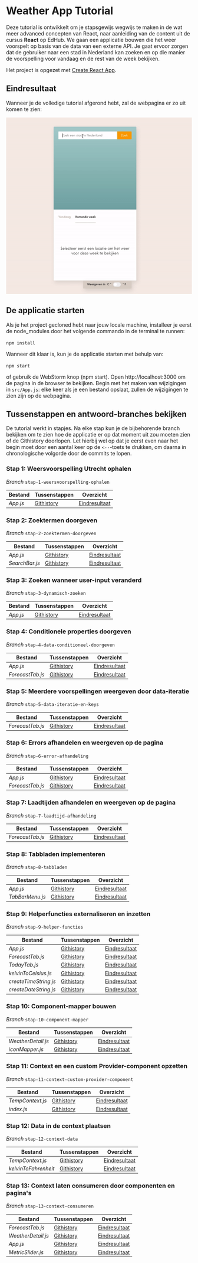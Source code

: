# Weather App Tutorial

Deze tutorial is ontwikkelt om je stapsgewijs wegwijs te maken in de wat meer advanced concepten van React, naar
aanleiding van de content uit de cursus **React** op EdHub. We gaan een applicatie bouwen die het weer voorspelt op
basis van de data van een externe API. Je gaat ervoor zorgen dat de gebruiker naar een stad in Nederland kan zoeken en op die
manier de voorspelling voor vandaag en de rest van de week bekijken.

Het project is opgezet met [Create React App](https://github.com/facebook/create-react-app).

## Eindresultaat

Wanneer je de volledige tutorial afgerond hebt, zal de webpagina er zo uit komen te zien:

![Eindresultaat](src/assets/screenshot.gif)

## De applicatie starten

Als je het project gecloned hebt naar jouw locale machine, installeer je eerst de node_modules door het volgende
commando in de terminal te runnen:

`npm install`

Wanneer dit klaar is, kun je de applicatie starten met behulp van:

`npm start`

of gebruik de WebStorm knop (npm start). Open http://localhost:3000 om de pagina in de browser te bekijken. Begin met
het maken van wijzigingen in `src/App.js`: elke keer als je een bestand opslaat, zullen de wijzigingen te zien zijn op
de webpagina.

## Tussenstappen en antwoord-branches bekijken

De tutorial werkt in stapjes. Na elke stap kun je de bijbehorende branch bekijken om te zien hoe de applicatie er op dat
moment uit zou moeten zien of de Githistory doorlopen. Let hierbij wel op dat je eerst even naar het begin moet door een
aantal keer op de  `<--`-toets te drukken, om daarna in chronologische volgorde door de commits te lopen.

### Stap 1: Weersvoorspelling Utrecht ophalen

*Branch* `stap-1-weersvoorspelling-ophalen`

| Bestand  | Tussenstappen                                                | Overzicht                                                    |
| -------- | ------------------------------------------------------------ | ------------------------------------------------------------ |
| *App.js* | [Githistory](https://github.githistory.xyz/hogeschoolnovi/frontend-react-weatherapp-tutorial/blob/stap-1-weersvoorspelling-ophalen/src/App.js) | [Eindresultaat](https://github.com/hogeschoolnovi/frontend-react-weatherapp-tutorial/blob/stap-1-weersvoorspelling-ophalen/src/App.js) |

### Stap 2: Zoektermen doorgeven

*Branch* `stap-2-zoektermen-doorgeven`

| Bestand        | Tussenstappen                                                | Overzicht                                                    |
| -------------- | ------------------------------------------------------------ | ------------------------------------------------------------ |
| *App.js*       | [Githistory](https://github.githistory.xyz/hogeschoolnovi/frontend-react-weatherapp-tutorial/blob/stap-1-weersvoorspelling-ophalen/src/App.js) | [Eindresultaat](https://github.com/hogeschoolnovi/frontend-react-weatherapp-tutorial/blob/stap-2-zoektermen-doorgeven/src/App.js) |
| *SearchBar.js* | [Githistory](https://github.githistory.xyz/hogeschoolnovi/frontend-react-weatherapp-tutorial/blob/stap-2-zoektermen-doorgeven/src/components/searchBar/SearchBar.js) | [Eindresultaat](https://github.com/hogeschoolnovi/frontend-react-weatherapp-tutorial/blob/stap-2-zoektermen-doorgeven/src/components/searchBar/SearchBar.js) |

### Stap 3: Zoeken wanneer user-input veranderd

*Branch* `stap-3-dynamisch-zoeken`

| Bestand  | Tussenstappen                                                | Overzicht                                                    |
| -------- | ------------------------------------------------------------ | ------------------------------------------------------------ |
| *App.js* | [Githistory](https://github.githistory.xyz/hogeschoolnovi/frontend-react-weatherapp-tutorial/blob/stap-3-dynamisch-zoeken/src/App.js) | [Eindresultaat](https://github.com/hogeschoolnovi/frontend-react-weatherapp-tutorial/blob/stap-3-dynamisch-zoeken/src/App.js) |

### Stap 4: Conditionele properties doorgeven

*Branch* `stap-4-data-conditioneel-doorgeven`

| Bestand          | Tussenstappen                                                | Overzicht                                                    |
| ---------------- | ------------------------------------------------------------ | ------------------------------------------------------------ |
| *App.js*         | [Githistory](https://github.githistory.xyz/hogeschoolnovi/frontend-react-weatherapp-tutorial/blob/stap-4-data-conditioneel-doorgeven/src/App.js) | [Eindresultaat](https://github.com/hogeschoolnovi/frontend-react-weatherapp-tutorial/blob/stap-4-data-conditioneel-doorgeven/src/App.js) |
| *ForecastTab.js* | [Githistory](https://github.githistory.xyz/hogeschoolnovi/frontend-react-weatherapp-tutorial/blob/stap-4-data-conditioneel-doorgeven/src/pages/forecastTab/ForecastTab.js) | [Eindresultaat](https://github.com/hogeschoolnovi/frontend-react-weatherapp-tutorial/blob/stap-4-data-conditioneel-doorgeven/src/pages/forecastTab/ForecastTab.js) |

### Stap 5: Meerdere voorspellingen weergeven door data-iteratie

*Branch* `stap-5-data-iteratie-en-keys`

| Bestand          | Tussenstappen                                                | Overzicht                                                    |
| ---------------- | ------------------------------------------------------------ | ------------------------------------------------------------ |
| *ForecastTab.js* | [Githistory](https://github.githistory.xyz/hogeschoolnovi/frontend-react-weatherapp-tutorial/blob/stap-5-data-iteratie-en-keys/src/pages/forecastTab/ForecastTab.js) | [Eindresultaat](https://github.com/hogeschoolnovi/frontend-react-weatherapp-tutorial/blob/stap-5-data-iteratie-en-keys/src/pages/forecastTab/ForecastTab.js) |

### Stap 6: Errors afhandelen en weergeven op de pagina

*Branch* `stap-6-error-afhandeling`

| Bestand          | Tussenstappen                                                | Overzicht                                                    |
| ---------------- | ------------------------------------------------------------ | ------------------------------------------------------------ |
| *App.js*         | [Githistory](https://github.githistory.xyz/hogeschoolnovi/frontend-react-weatherapp-tutorial/blob/stap-6-error-afhandeling/src/App.js) | [Eindresultaat](https://github.com/hogeschoolnovi/frontend-react-weatherapp-tutorial/blob/stap-6-error-afhandeling/src/App.js) |
| *ForecastTab.js* | [Githistory](https://githistory.xyz/hogeschoolnovi/frontend-react-weatherapp-tutorial/blob/stap-6-error-afhandeling/src/pages/forecastTab/ForecastTab.js) | [Eindresultaat](https://github.com/hogeschoolnovi/frontend-react-weatherapp-tutorial/blob/stap-6-error-afhandeling/src/pages/forecastTab/ForecastTab.js) |

### Stap 7: Laadtijden afhandelen en weergeven op de pagina

*Branch* `stap-7-laadtijd-afhandeling`

| Bestand          | Tussenstappen                                                | Overzicht                                                    |
| ---------------- | ------------------------------------------------------------ | ------------------------------------------------------------ |
| *ForecastTab.js* | [Githistory](https://githistory.xyz/hogeschoolnovi/frontend-react-weatherapp-tutorial/blob/stap-7-laadtijd-afhandeling/src/pages/forecastTab/ForecastTab.js) | [Eindresultaat](https://github.com/hogeschoolnovi/frontend-react-weatherapp-tutorial/blob/stap-7-laadtijd-afhandeling/src/pages/forecastTab/ForecastTab.js) |

### Stap 8: Tabbladen implementeren

*Branch* `stap-8-tabbladen`

| Bestand         | Tussenstappen                                                | Overzicht                                                    |
| --------------- | ------------------------------------------------------------ | ------------------------------------------------------------ |
| *App.js*        | [Githistory](https://githistory.xyz/hogeschoolnovi/frontend-react-weatherapp-tutorial/blob/stap-8-tabbladen/src/App.js) | [Eindresultaat](https://github.com/hogeschoolnovi/frontend-react-weatherapp-tutorial/blob/stap-8-tabbladen/src/App.js) |
| *TabBarMenu.js* | [Githistory](https://githistory.xyz/hogeschoolnovi/frontend-react-weatherapp-tutorial/blob/stap-8-tabbladen/src/components/tabBarMenu/TabBarMenu.js) | [Eindresultaat](https://github.com/hogeschoolnovi/frontend-react-weatherapp-tutorial/blob/stap-8-tabbladen/src/components/tabBarMenu/TabBarMenu.js) |

### Stap 9: Helperfuncties externaliseren en inzetten

*Branch* `stap-9-helper-functies`

| Bestand               | Tussenstappen                                                | Overzicht                                                    |
| --------------------- | ------------------------------------------------------------ | ------------------------------------------------------------ |
| *App.js*              | [Githistory](https://githistory.xyz/hogeschoolnovi/frontend-react-weatherapp-tutorial/blob/stap-9-helper-functies/src/App.js) | [Eindresultaat](https://github.com/hogeschoolnovi/frontend-react-weatherapp-tutorial/blob/stap-9-helper-functies/src/App.js) |
| *ForecastTab.js*      | [Githistory](https://github.githistory.xyz/hogeschoolnovi/frontend-react-weatherapp-tutorial/blob/stap-9-helper-functies/src/pages/forecastTab/ForecastTab.js) | [Eindresultaat](https://github.com/hogeschoolnovi/frontend-react-weatherapp-tutorial/blob/stap-9-helper-functies/src/pages/forecastTab/ForecastTab.js) |
| *TodayTab.js*         | [Githistory](https://github.githistory.xyz/hogeschoolnovi/frontend-react-weatherapp-tutorial/blob/stap-9-helper-functies/src/pages/todayTab/TodayTab.js) | [Eindresultaat](https://github.com/hogeschoolnovi/frontend-react-weatherapp-tutorial/blob/stap-9-helper-functies/src/pages/todayTab/TodayTab.js) |
| *kelvinToCelsius.js*  | [Githistory](https://github.githistory.xyz/hogeschoolnovi/frontend-react-weatherapp-tutorial/blob/stap-9-helper-functies/src/helpers/kelvinToCelsius.js) | [Eindresultaat](https://github.com/hogeschoolnovi/frontend-react-weatherapp-tutorial/blob/stap-9-helper-functies/src/helpers/kelvinToCelsius.js) |
| *createTimeString.js* | [Githistory](https://github.githistory.xyz/hogeschoolnovi/frontend-react-weatherapp-tutorial/blob/stap-9-helper-functies/src/helpers/createTimeString.js) | [Eindresultaat](https://github.com/hogeschoolnovi/frontend-react-weatherapp-tutorial/blob/stap-9-helper-functies/src/helpers/createTimeString.js) |
| *createDateString.js* | [Githistory](https://github.githistory/hogeschoolnovi/frontend-react-weatherapp-tutorial/blob/stap-9-helper-functies/src/helpers/createDateString.js) | [Eindresultaat](https://github.com/hogeschoolnovi/frontend-react-weatherapp-tutorial/blob/stap-9-helper-functies/src/helpers/createDateString.js) |

### Stap 10: Component-mapper bouwen

*Branch* `stap-10-component-mapper`

| Bestand            | Tussenstappen                                                | Overzicht                                                    |
| ------------------ | ------------------------------------------------------------ | ------------------------------------------------------------ |
| *WeatherDetail.js* | [Githistory](https://githistory.xyz/hogeschoolnovi/frontend-react-weatherapp-tutorial/blob/stap-10-component-mapper/src/components/weatherDetail/WeatherDetail.js) | [Eindresultaat](https://github.com/hogeschoolnovi/frontend-react-weatherapp-tutorial/blob/stap-10-component-mapper/src/components/weatherDetail/WeatherDetail.js) |
| *iconMapper.js*    | [Githistory](https://githistory.xyz/hogeschoolnovi/frontend-react-weatherapp-tutorial/blob/stap-10-component-mapper/src/helpers/iconMapper.js) | [Eindresultaat](https://github.com/hogeschoolnovi/frontend-react-weatherapp-tutorial/blob/stap-10-component-mapper/src/helpers/iconMapper.js) |

### Stap 11: Context en een custom Provider-component opzetten

*Branch* `stap-11-context-custom-provider-component`

| Bestand          | Tussenstappen                                                | Overzicht                                                    |
| ---------------- | ------------------------------------------------------------ | ------------------------------------------------------------ |
| *TempContext.js* | [Githistory](https://github.githistory.xyz/hogeschoolnovi/frontend-react-weatherapp-tutorial/blob/stap-11-context-custom-provider-component/src/context/TempContext.js) | [Eindresultaat](https://github.com/hogeschoolnovi/frontend-react-weatherapp-tutorial/blob/stap-11-context-custom-provider-component/src/context/TempContext.js) |
| *index.js*       | [Githistory](https://githistory.xyz/hogeschoolnovi/frontend-react-weatherapp-tutorial/blob/stap-11-context-custom-provider-component/src/index.js) | [Eindresultaat](https://github.com/hogeschoolnovi/frontend-react-weatherapp-tutorial/blob/stap-11-context-custom-provider-component/src/index.js) |

### Stap 12: Data in de context plaatsen

*Branch* `stap-12-context-data`

| Bestand              | Tussenstappen                                                | Overzicht                                                    |
| -------------------- | ------------------------------------------------------------ | ------------------------------------------------------------ |
| *TempContext.js*     | [Githistory](https://github.githistory.xyz/hogeschoolnovi/frontend-react-weatherapp-tutorial/blob/stap-12-context-data/src/context/TempContext.js) | [Eindresultaat](https://github.com/hogeschoolnovi/frontend-react-weatherapp-tutorial/blob/stap-12-context-data/src/context/TempContext.js) |
| *kelvinToFahrenheit* | [Githistory](https://github.githistory.xyz/hogeschoolnovi/frontend-react-weatherapp-tutorial/blob/stap-12-context-data/src/helpers/kelvinToFahrenheit.js) | [Eindresultaat](https://github.com/hogeschoolnovi/frontend-react-weatherapp-tutorial/blob/stap-12-context-data/src/helpers/kelvinToFahrenheit.js) |

### Stap 13: Context laten consumeren door componenten en pagina's

*Branch* `stap-13-context-consumeren`

| Bestand            | Tussenstappen                                                | Overzicht                                                    |
| ------------------ | ------------------------------------------------------------ | ------------------------------------------------------------ |
| *ForecastTab.js*   | [Githistory](https://github.githistory.xyz/hogeschoolnovi/frontend-react-weatherapp-tutorial/blob/stap-13-context-consumeren/src/pages/forecastTab/ForecastTab.js) | [Eindresultaat](https://github.com/hogeschoolnovi/frontend-react-weatherapp-tutorial/blob/stap-13-context-consumeren/src/pages/forecastTab/ForecastTab.js) |
| *WeatherDetail.js* | [Githistory](https://github.githistory.xyz/hogeschoolnovi/frontend-react-weatherapp-tutorial/blob/stap-13-context-consumeren/src/components/weatherDetail/WeatherDetail.js) | [Eindresultaat](https://github.com/hogeschoolnovi/frontend-react-weatherapp-tutorial/blob/stap-13-context-consumeren/src/components/weatherDetail/WeatherDetail.js) |
| *App.js*           | [Githistory](https://github.githistory.xyz/hogeschoolnovi/frontend-react-weatherapp-tutorial/blob/stap-13-context-consumeren/src/App.js) | [Eindresultaat](https://github.com/hogeschoolnovi/frontend-react-weatherapp-tutorial/blob/stap-13-context-consumeren/src/App.js) |
| *MetricSlider.js*  | [Githistory](https://github.githistory.xyz/hogeschoolnovi/frontend-react-weatherapp-tutorial/tree/stap-13-context-consumeren/src/components/metricSlider) | [Eindresultaat](https://github.com/hogeschoolnovi/frontend-react-weatherapp-tutorial/tree/stap-13-context-consumeren/src/components/metricSlider) |#   w e a t h e r - a p p - r e a c t 
 
 